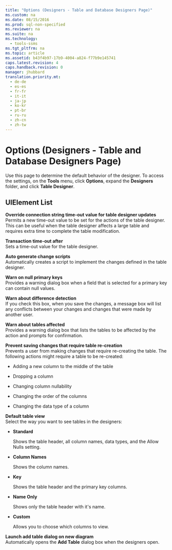 ```yaml
---
title: "Options (Designers - Table and Database Designers Page)"
ms.custom: na
ms.date: 08/15/2016
ms.prod: sql-non-specified
ms.reviewer: na
ms.suite: na
ms.technology: 
  - tools-ssms
ms.tgt_pltfrm: na
ms.topic: article
ms.assetid: b43f4b97-17b9-4004-a824-f77b9e145741
caps.latest.revision: 4
caps.handback.revision: 0
manager: jhubbard
translation.priority.mt: 
  - de-de
  - es-es
  - fr-fr
  - it-it
  - ja-jp
  - ko-kr
  - pt-br
  - ru-ru
  - zh-cn
  - zh-tw
---
```

# Options (Designers - Table and Database Designers Page)
Use this page to determine the default behavior of the designer. To access the settings, on the **Tools** menu, click **Options**, expand the **Designers** folder, and click **Table Designer**.  
  
## UIElement List  
**Override connection string time-out value for table designer updates**  
Permits a new time-out value to be set for the actions of the table designer. This can be useful when the table designer affects a large table and requires extra time to complete the table modification.  
  
**Transaction time-out after**  
Sets a time-out value for the table designer.  
  
**Auto generate change scripts**  
Automatically creates a script to implement the changes defined in the table designer.  
  
**Warn on null primary keys**  
Provides a warning dialog box when a field that is selected for a primary key can contain null values.  
  
**Warn about difference detection**  
If you check this box, when you save the changes, a message box will list any conflicts between your changes and changes that were made by another user.  
  
**Warn about tables affected**  
Provides a warning dialog box that lists the tables to be affected by the action and prompts for confirmation.  
  
**Prevent saving changes that require table re-creation**  
Prevents a user from making changes that require re-creating the table. The following actions might require a table to be re-created:  
  
-   Adding a new column to the middle of the table  
  
-   Dropping a column  
  
-   Changing column nullability  
  
-   Changing the order of the columns  
  
-   Changing the data type of a column  
  
**Default table view**  
Select the way you want to see tables in the designers:  
  
-   **Standard**  
  
    Shows the table header, all column names, data types, and the Allow Nulls setting.  
  
-   **Column Names**  
  
    Shows the column names.  
  
-   **Key**  
  
    Shows the table header and the primary key columns.  
  
-   **Name Only**  
  
    Shows only the table header with it's name.  
  
-   **Custom**  
  
    Allows you to choose which columns to view.  
  
**Launch add table dialog on new diagram**  
Automatically opens the **Add Table** dialog box when the designers open.  
  
